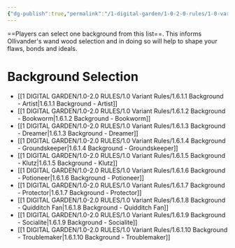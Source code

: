 ```yaml
---
{"dg-publish":true,"permalink":"/1-digital-garden/1-0-2-0-rules/1-0-variant-rules/1-6-1-backgrounds-overview/","title":"Available Backgrounds"}
---
```


==Players can select one background from this list==. This informs Ollivander's wand wood selection and in doing so will help to shape your flaws, bonds and ideals.

# Background Selection
- [[1 DIGITAL GARDEN/1.0-2.0 RULES/1.0 Variant Rules/1.6.1.1 Background - Artist\|1.6.1.1 Background - Artist]]
- [[1 DIGITAL GARDEN/1.0-2.0 RULES/1.0 Variant Rules/1.6.1.2 Background - Bookworm\|1.6.1.2 Background - Bookworm]]
- [[1 DIGITAL GARDEN/1.0-2.0 RULES/1.0 Variant Rules/1.6.1.3 Background - Dreamer\|1.6.1.3 Background - Dreamer]]
- [[1 DIGITAL GARDEN/1.0-2.0 RULES/1.0 Variant Rules/1.6.1.4 Background - Groundskeeper\|1.6.1.4 Background - Groundskeeper]]
- [[1 DIGITAL GARDEN/1.0-2.0 RULES/1.0 Variant Rules/1.6.1.5 Background - Klutz\|1.6.1.5 Background - Klutz]]
- [[1 DIGITAL GARDEN/1.0-2.0 RULES/1.0 Variant Rules/1.6.1.6 Background - Potioneer\|1.6.1.6 Background - Potioneer]]
- [[1 DIGITAL GARDEN/1.0-2.0 RULES/1.0 Variant Rules/1.6.1.7 Background - Protector\|1.6.1.7 Background - Protector]]
- [[1 DIGITAL GARDEN/1.0-2.0 RULES/1.0 Variant Rules/1.6.1.8 Background - Quidditch Fan\|1.6.1.8 Background - Quidditch Fan]]
- [[1 DIGITAL GARDEN/1.0-2.0 RULES/1.0 Variant Rules/1.6.1.9 Background - Socialite\|1.6.1.9 Background - Socialite]]
- [[1 DIGITAL GARDEN/1.0-2.0 RULES/1.0 Variant Rules/1.6.1.10 Background - Troublemaker\|1.6.1.10 Background - Troublemaker]]

